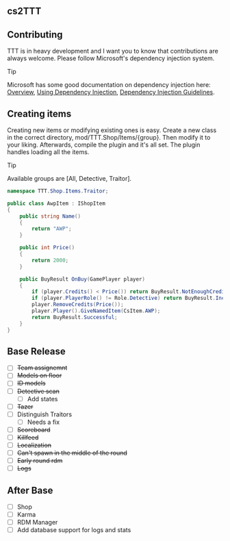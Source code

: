 ## cs2TTT

## Contributing
TTT is in heavy development and I want you to know that contributions are always welcome. Please follow Microsoft's dependency injection system.

> [!TIP]
> Microsoft has some good documentation on dependency injection here: 
> [Overview](https://learn.microsoft.com/en-us/dotnet/core/extensions/dependency-injection),
> [Using Dependency Injection](https://learn.microsoft.com/en-us/dotnet/core/extensions/dependency-injection-usage),
> [Dependency Injection Guidelines](https://learn.microsoft.com/en-us/dotnet/core/extensions/dependency-injection-guidelines).

## Creating items

Creating new items or modifying existing ones is easy. Create a new class in the correct directory, mod/TTT.Shop/Items/{group}. Then modify it to your liking. Afterwards, compile the plugin and it's all set. The plugin handles loading all the items.

> [!TIP]
> Available groups are [All, Detective, Traitor].

```c#
namespace TTT.Shop.Items.Traitor;

public class AwpItem : IShopItem
{
    public string Name()
    {
        return "AWP";
    }

    public int Price()
    {
        return 2000;
    }

    public BuyResult OnBuy(GamePlayer player)
    {
        if (player.Credits() < Price()) return BuyResult.NotEnoughCredits;
        if (player.PlayerRole() != Role.Detective) return BuyResult.IncorrectRole;
        player.RemoveCredits(Price());
        player.Player().GiveNamedItem(CsItem.AWP);
        return BuyResult.Successful;
    }
}
```

## Base Release
- [ ] ~~Team assignemnt~~
- [ ] ~~Models on floor~~
- [ ] ~~ID models~~
- [ ] ~~Detective scan~~
     - [ ] Add states
- [ ] ~~Tazer~~
- [ ] Distinguish Traitors
     - [ ] Needs a fix
- [ ] ~~Scoreboard~~
- [ ] ~~Killfeed~~
- [ ] ~~Localization~~
- [ ] ~~Can't spawn in the middle of the round~~
- [ ] ~~Early round rdm~~
- [ ] ~~Logs~~

## After Base
- [ ] Shop
- [ ] Karma
- [ ] RDM Manager
- [ ] Add database support for logs and stats
